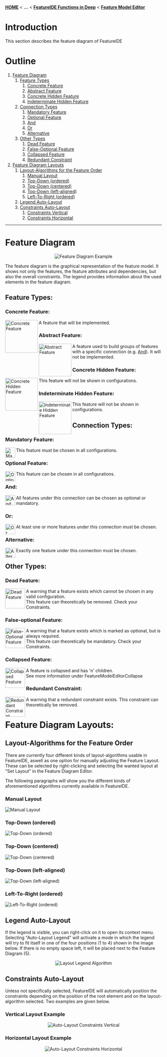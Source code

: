 <!-- Breadcrumb -->
[**HOME**](https://github.com/FeatureIDE/FeatureIDE/wiki) < **...** < [**FeatureIDE Functions in Deep**](https://github.com/FeatureIDE/FeatureIDE/wiki/FeatureIDE-Functions-in-Deep) < [**Feature Model Editor**](https://github.com/FeatureIDE/FeatureIDE/wiki/Feature-Model-Editor)

<!-- Introduction -->
# Introduction
This section describes the feature diagram of FeatureIDE

<!-- Outline -->
# Outline
1. [Feature Diagram]
    1. [Feature Types]
        1. [Concrete Feature] 
        2. [Abstract Feature]
        3. [Concrete Hidden Feature]  
        4. [Indeterminate Hidden Feature]
    2. [Connection Types]
        1. [Mandatory Feature] 
        2. [Optional Feature] 
        3. [And]
        4. [Or]
        5. [Alternative]  
    3. [Other Types]
        1. [Dead Feature]
        2. [False-Optional Feature]
        3. [Collapsed Feature]
        4. [Redundant Constraint]
2. [Feature Diagram Layouts]
	1. [Layout-Algorithms for the Feature Order]
		1. [Manual Layout]
		2. [Top-Down (ordered)]
		3. [Top-Down (centered)]
		4. [Top-Down (left-aligned)] 
		5. [Left-To-Right (ordered)] 
	2. [Legend Auto-Layout]
	3. [Constraints Auto-Layout] 
		1. [Constraints Vertical]
		2. [Constraints Horizontal]


***

<!-- Content -->
# Feature Diagram

<p align="center">
<img alt="Feature Diagram Example" src="https://github.com/FeatureIDE/FeatureIDE/wiki/Assets/FeatureModelEditor/FeatureDiagram/FeatureDiagram.png">
</p>
The feature diagram is the graphical representation of the feature model.
It shows not only the features, the feature attributes and dependencies, but also the overall constraints.
The legend provides information about the used elements in the feature diagram.

## Feature Types:

### Concrete Feature:
<img width="105px" align="left" alt="Concrete Feature" src="https://github.com/FeatureIDE/FeatureIDE/wiki/Assets/FeatureModelEditor/FeatureDiagram/Concrete.png">

A feature that will be implemented.

### Abstract Feature:
<img width="105px" align="left" alt="Abstract Feature" src="https://github.com/FeatureIDE/FeatureIDE/wiki/Assets/FeatureModelEditor/FeatureDiagram/Abstract.png">

A feature used to build groups of features with a specific connection (e.g. [And]). It will not be implemented.

### Concrete Hidden Feature:
<img width="105px" align="left" alt="Concrete Hidden Feature" src="https://github.com/FeatureIDE/FeatureIDE/wiki/Assets/FeatureModelEditor/FeatureDiagram/ConcreteHidden.png">

This feature will not be shown in configurations.

### Indeterminate Hidden Feature:
<img width="105px" align="left" alt="Indeterminate Hidden Feature" src="https://github.com/Henningson/FeatureIDETeam2/wiki/Assets/FeatureModelEditor/FeatureDiagram/IndeterminateHidden.png">
This feature will not be shown in configurations.


## Connection Types:

### Mandatory Feature:
<img width="32px" align="left" alt="Mandatory Feature" src="https://github.com/Henningson/FeatureIDETeam2/wiki/Assets/FeatureModelEditor/FeatureDiagram/Mandatory.png">

This feature must be chosen in all configurations.

### Optional Feature:
<img width="32px" align="left" alt="Optional Feature" src="https://github.com/Henningson/FeatureIDETeam2/wiki/Assets/FeatureModelEditor/FeatureDiagram/Optional.png">

This feature can be chosen in all configurations.

### And:
<img width="32px" align="left" alt="And" src="https://github.com/FeatureIDE/FeatureIDE/wiki/Assets/FeatureModelEditor/FeatureDiagram/And.png">

All features under this connection can be chosen as optional or mandatory.

### Or:

<img width="32px" align="left" alt="Or" src="https://github.com/FeatureIDE/FeatureIDE/wiki/Assets/FeatureModelEditor/FeatureDiagram/Or.png">

At least one or more features under this connection must be chosen.

### Alternative:

<img width="32px" align="left" alt="Alternative" src="https://github.com/FeatureIDE/FeatureIDE/wiki/Assets/FeatureModelEditor/FeatureDiagram/Alternative.png">

Exactly one feature under this connection must be chosen.

## Other Types:

### Dead Feature:

<img width="64px" align="left" alt="Dead Feature" src="https://github.com/Henningson/FeatureIDETeam2/wiki/Assets/FeatureModelEditor/FeatureDiagram/DeadFeature.png">

A warning that a feature exists which cannot be chosen in any valid configuration.  
This feature can theoretically be removed. Check your Constraints.  

### False-optional Feature:

<img width="64px" align="left" alt="False-Optional Feature" src="https://github.com/Henningson/FeatureIDETeam2/wiki/Assets/FeatureModelEditor/FeatureDiagram/FalseOptionalFeature.png">

A warning that a feature exists which is marked as optional, but is always required.  
This feature can theoretically be mandatory. Check your Constraints.  

### Collapsed Feature:

<img width="64px" align="left" alt="Collapsed Feature" src="https://github.com/Henningson/FeatureIDETeam2/wiki/Assets/FeatureModelEditor/FeatureDiagram/CollapsedFeature.png">

A feature is collapsed and has 'n' children.  
See more information under FeatureModelEditorCollapse  

### Redundant Constraint:

<img width="64px" align="left" alt="Redundant Constraint" src="https://github.com/Henningson/FeatureIDETeam2/wiki/Assets/FeatureModelEditor/FeatureDiagram/RedundantConstraint.png">

A warning that a redundant constraint exists.
This constraint can theoretically be removed.  

# Feature Diagram Layouts:

## Layout-Algorithms for the Feature Order

There are currently four different kinds of layout-algorithms usable in FeatureIDE, aswell as one option for manually adjusting the Feature Layout. These can be selected by right-clicking and selecting the wanted layout at "Set Layout" in the Feature Diagram Editor.

The following paragraphs will show you the different kinds of aforementioned algorithms currently available in FeatureIDE.

### Manual Layout

<img alt="Manual Layout" src="https://github.com/Henningson/FeatureIDETeam2/wiki/Assets/FeatureModelEditor/FeatureDiagram/Layout/Manual.png">

### Top-Down (ordered)

<img alt="Top-Down (ordered)" src="https://github.com/Henningson/FeatureIDETeam2/wiki/Assets/FeatureModelEditor/FeatureDiagram/Layout/TopDownOrdered.png">

### Top-Down (centered)

<img alt="Top-Down (centered)" src="https://github.com/Henningson/FeatureIDETeam2/wiki/Assets/FeatureModelEditor/FeatureDiagram/Layout/TopDownCentered.png">

### Top-Down (left-aligned)

<img alt="Top-Down (left-aligned)" src="https://github.com/Henningson/FeatureIDETeam2/wiki/Assets/FeatureModelEditor/FeatureDiagram/Layout/TopDownLeftAligned.png">

### Left-To-Right (ordered)

<img alt="Left-To-Right (ordered)" src="https://github.com/Henningson/FeatureIDETeam2/wiki/Assets/FeatureModelEditor/FeatureDiagram/Layout/LeftToRightOrdered.png">

## Legend Auto-Layout

If the legend is visible, you can right-click on it to open its context menu. Selecting "Auto-Layout Legend" will activate a mode in which the legend will try to fit itself in one of the four positions (1 to 4) shown in the image below. If there is no empty space left, it will be placed next to the Feature Diagram (5).

<p align="center">
<img alt="Layout Legend Algorithm" src="https://github.com/Henningson/FeatureIDETeam2/wiki/Assets/FeatureModelEditor/FeatureDiagram/Layout/LayoutLegendAlgorithm.png">
</p>

## Constraints Auto-Layout

Unless not specifically selected, FeatureIDE will automatically position the constraints depending on the position of the root element and on the layout-algorithm selected. Two examples are given below.

### Vertical Layout Example
<p align="center">
<img alt="Auto-Layout Constraints Vertical" src="https://github.com/Henningson/FeatureIDETeam2/wiki/Assets/FeatureModelEditor/FeatureDiagram/Layout/AutoLayoutConstraintsVertical.png">
</p>

### Horizontal Layout Example
<p align="center">
<img alt="Auto-Layout Constraints Horizontal" src="https://github.com/Henningson/FeatureIDETeam2/wiki/Assets/FeatureModelEditor/FeatureDiagram/Layout/AutoLayoutConstraintsHorizontal.png">
</p>


[Feature Diagram]: https://github.com/Henningson/FeatureIDETeam2/wiki/Feature-Diagram#feature-diagram
[Feature Types]: https://github.com/Henningson/FeatureIDETeam2/wiki/Feature-Diagram#feature-types
[Concrete Feature]: https://github.com/Henningson/FeatureIDETeam2/wiki/Feature-Diagram#concrete-feature
[Abstract Feature]: https://github.com/Henningson/FeatureIDETeam2/wiki/Feature-Diagram#abstract-feature
[Concrete Hidden Feature]: https://github.com/Henningson/FeatureIDETeam2/wiki/Feature-Diagram#concrete-hidden-feature
[Indeterminate Hidden Feature]: https://github.com/Henningson/FeatureIDETeam2/wiki/Feature-Diagram#indeterminate-hidden-feature
[Connection Types]: https://github.com/Henningson/FeatureIDETeam2/wiki/Feature-Diagram#connection-types
[Mandatory Feature]: https://github.com/Henningson/FeatureIDETeam2/wiki/Feature-Diagram#mandatory-feature
[Optional Feature]: https://github.com/Henningson/FeatureIDETeam2/wiki/Feature-Diagram#optional-feature 
[And]: https://github.com/Henningson/FeatureIDETeam2/wiki/Feature-Diagram#and
[Or]: https://github.com/Henningson/FeatureIDETeam2/wiki/Feature-Diagram#or
[Alternative]: https://github.com/Henningson/FeatureIDETeam2/wiki/Feature-Diagram#alternative 
[Other Types]: https://github.com/Henningson/FeatureIDETeam2/wiki/Feature-Diagram#other-types
[Dead Feature]: https://github.com/Henningson/FeatureIDETeam2/wiki/Feature-Diagram#dead-feature
[False-Optional Feature]: https://github.com/Henningson/FeatureIDETeam2/wiki/Feature-Diagram#false-optional-feature
[Collapsed Feature]: https://github.com/Henningson/FeatureIDETeam2/wiki/Feature-Diagram#collapsed-feature
[Redundant Constraint]: https://github.com/Henningson/FeatureIDETeam2/wiki/Feature-Diagram#redundant-constraint
[Feature Diagram Layouts]: https://github.com/Henningson/FeatureIDETeam2/wiki/Feature-Diagram#feature-diagram-layouts
[Layout-Algorithms for the Feature Order]: https://github.com/Henningson/FeatureIDETeam2/wiki/Feature-Diagram#layout-algorithms-for-the-feature-order
[Manual Layout]: https://github.com/Henningson/FeatureIDETeam2/wiki/Feature-Diagram#manual-layout
[Top-Down (ordered)]: https://github.com/Henningson/FeatureIDETeam2/wiki/Feature-Diagram#top-down-ordered
[Top-Down (centered)]: https://github.com/Henningson/FeatureIDETeam2/wiki/Feature-Diagram#top-down-centered
[Top-Down (left-aligned)]: https://github.com/Henningson/FeatureIDETeam2/wiki/Feature-Diagram#top-down-left-aligned
[Left-To-Right (ordered)]: https://github.com/Henningson/FeatureIDETeam2/wiki/Feature-Diagram#left-to-right-ordered
[Legend Auto-Layout]: https://github.com/Henningson/FeatureIDETeam2/wiki/Feature-Diagram#legend-auto-layout
[Constraints Auto-Layout]: https://github.com/Henningson/FeatureIDETeam2/wiki/Feature-Diagram#constraints-auto-layout
[Constraints Vertical]: https://github.com/Henningson/FeatureIDETeam2/wiki/Feature-Diagram#vertical-layout-example
[Constraints Horizontal]: https://github.com/Henningson/FeatureIDETeam2/wiki/Feature-Diagram#horizontal-layout-example


